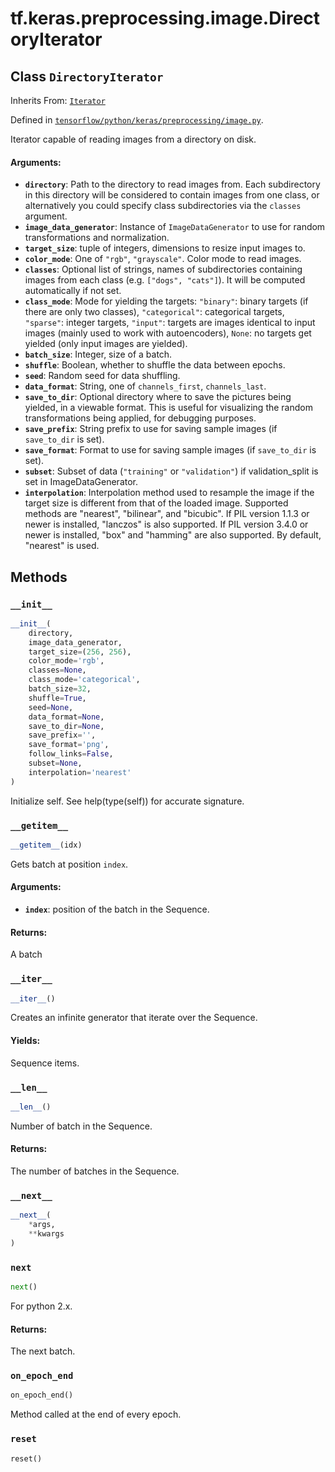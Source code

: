 <div itemscope itemtype="http://developers.google.com/ReferenceObject">
<meta itemprop="name" content="tf.keras.preprocessing.image.DirectoryIterator" />
<meta itemprop="property" content="__getitem__"/>
<meta itemprop="property" content="__init__"/>
<meta itemprop="property" content="__iter__"/>
<meta itemprop="property" content="__len__"/>
<meta itemprop="property" content="__next__"/>
<meta itemprop="property" content="next"/>
<meta itemprop="property" content="on_epoch_end"/>
<meta itemprop="property" content="reset"/>
</div>

# tf.keras.preprocessing.image.DirectoryIterator

## Class `DirectoryIterator`

Inherits From: [`Iterator`](../../../../tf/keras/preprocessing/image/Iterator.md)



Defined in [`tensorflow/python/keras/preprocessing/image.py`](https://www.tensorflow.org/code/tensorflow/python/keras/preprocessing/image.py).

Iterator capable of reading images from a directory on disk.

#### Arguments:

* <b>`directory`</b>: Path to the directory to read images from.
        Each subdirectory in this directory will be
        considered to contain images from one class,
        or alternatively you could specify class subdirectories
        via the `classes` argument.
* <b>`image_data_generator`</b>: Instance of `ImageDataGenerator`
        to use for random transformations and normalization.
* <b>`target_size`</b>: tuple of integers, dimensions to resize input images to.
* <b>`color_mode`</b>: One of `"rgb"`, `"grayscale"`. Color mode to read images.
* <b>`classes`</b>: Optional list of strings, names of subdirectories
        containing images from each class (e.g. `["dogs", "cats"]`).
        It will be computed automatically if not set.
* <b>`class_mode`</b>: Mode for yielding the targets:
        `"binary"`: binary targets (if there are only two classes),
        `"categorical"`: categorical targets,
        `"sparse"`: integer targets,
        `"input"`: targets are images identical to input images (mainly
            used to work with autoencoders),
        `None`: no targets get yielded (only input images are yielded).
* <b>`batch_size`</b>: Integer, size of a batch.
* <b>`shuffle`</b>: Boolean, whether to shuffle the data between epochs.
* <b>`seed`</b>: Random seed for data shuffling.
* <b>`data_format`</b>: String, one of `channels_first`, `channels_last`.
* <b>`save_to_dir`</b>: Optional directory where to save the pictures
        being yielded, in a viewable format. This is useful
        for visualizing the random transformations being
        applied, for debugging purposes.
* <b>`save_prefix`</b>: String prefix to use for saving sample
        images (if `save_to_dir` is set).
* <b>`save_format`</b>: Format to use for saving sample images
        (if `save_to_dir` is set).
* <b>`subset`</b>: Subset of data (`"training"` or `"validation"`) if
        validation_split is set in ImageDataGenerator.
* <b>`interpolation`</b>: Interpolation method used to resample the image if the
        target size is different from that of the loaded image.
        Supported methods are "nearest", "bilinear", and "bicubic".
        If PIL version 1.1.3 or newer is installed, "lanczos" is also
        supported. If PIL version 3.4.0 or newer is installed, "box" and
        "hamming" are also supported. By default, "nearest" is used.

## Methods

<h3 id="__init__"><code>__init__</code></h3>

``` python
__init__(
    directory,
    image_data_generator,
    target_size=(256, 256),
    color_mode='rgb',
    classes=None,
    class_mode='categorical',
    batch_size=32,
    shuffle=True,
    seed=None,
    data_format=None,
    save_to_dir=None,
    save_prefix='',
    save_format='png',
    follow_links=False,
    subset=None,
    interpolation='nearest'
)
```

Initialize self.  See help(type(self)) for accurate signature.

<h3 id="__getitem__"><code>__getitem__</code></h3>

``` python
__getitem__(idx)
```

Gets batch at position `index`.

#### Arguments:

* <b>`index`</b>: position of the batch in the Sequence.


#### Returns:

A batch

<h3 id="__iter__"><code>__iter__</code></h3>

``` python
__iter__()
```

Creates an infinite generator that iterate over the Sequence.

#### Yields:

Sequence items.

<h3 id="__len__"><code>__len__</code></h3>

``` python
__len__()
```

Number of batch in the Sequence.

#### Returns:

The number of batches in the Sequence.

<h3 id="__next__"><code>__next__</code></h3>

``` python
__next__(
    *args,
    **kwargs
)
```



<h3 id="next"><code>next</code></h3>

``` python
next()
```

For python 2.x.

#### Returns:

The next batch.

<h3 id="on_epoch_end"><code>on_epoch_end</code></h3>

``` python
on_epoch_end()
```

Method called at the end of every epoch.
    

<h3 id="reset"><code>reset</code></h3>

``` python
reset()
```





